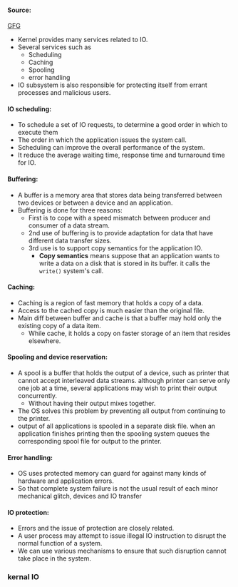 #### Source:
[GFG](https://www.geeksforgeeks.org/kernel-i-o-subsystem-in-operating-system/)


* Kernel provides many services related to IO.
* Several services such as
	* Scheduling
	* Caching
	* Spooling
	* error handling
* IO subsystem is also responsible for protecting itself from errant processes and malicious users.


#### IO scheduling:

* To schedule a set of IO requests, to determine a good order in which to execute them
* The order in which the application issues the system call.
* Scheduling can improve the overall performance of the system.
* It reduce the average waiting time, response time and turnaround time for IO.


#### Buffering:

* A buffer is a memory area that stores data being transferred between two devices or between a device and an application.
* Buffering is done for three reasons:
	* First is to cope with a speed mismatch between producer and consumer of a data stream.
	* 2nd use of buffering is to provide adaptation for data that have different data transfer sizes.
	* 3rd use is to support copy semantics for the application IO.
		* **Copy semantics** means suppose that an application wants to write a data on a disk that is stored in its buffer. it calls the `write()` system's call.


#### Caching:

* Caching is a region of fast memory that holds a copy of a data.
* Access to the cached copy is much easier than the original file.
* Main diff between buffer and cache is that a buffer may hold only the existing copy of a data item.
	* While cache, it holds a copy on faster storage of an item that resides elsewhere.


#### Spooling and device reservation:

* A spool is a buffer that holds the output of a device, such as printer that cannot accept interleaved data streams.  although printer can serve only one job at a time, several applications may wish to print their output concurrently.
	* Without having their output mixes together.
* The OS solves this problem by preventing all output from continuing to the printer.
* output of all applications is spooled in a separate disk file. when an application finishes printing then the spooling system queues the corresponding spool file for output to the printer.

#### Error handling:

* OS uses protected memory can guard for against many kinds of hardware and application errors.
* So that complete system failure is not the usual result of each minor mechanical glitch, devices and IO transfer


#### IO protection:

* Errors and the issue of protection are closely related.
* A user process may attempt to issue illegal IO instruction to disrupt the normal function of a system.
* We can use various mechanisms to ensure that such disruption cannot take place in the system.


### kernal IO